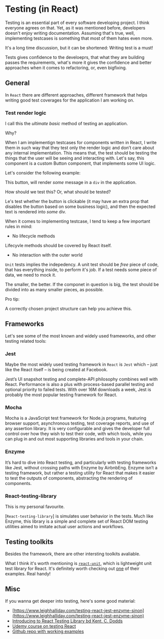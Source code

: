 # Testing (in React)

Testing is an essential part of every software developing project. I think everyone agrees on that. Yet, as it was mentioned before, developers doesn't enjoy writing documentation. Assuming that's true, well, implementing testcases is something that most of them hates even more.

It's a long time discussion, but it can be shortened: Writing test is a must!

Tests gives confidence to the develoeprs, that what they are building passes the requirements, what's more it gives the confidence and better approaches when it comes to refactoring, or, even bigfixing.

## General

In `React` there are different approaches, different framework that helps writing good test coverages for the application I am working on.

### Test render logic

I call this the _ultimate basic_ method of testing an application.

Why?

When I am implementign testcases for components written in React, I write them in such way that they test only the render logic and don’t care about any internal implementation. This means that, the test should be testing the things that the user will be seeing and interacting with. Let's say, this component is a custom Button component, that implements some UI logic.

Let's consider the following example:

This button, will render _some_ message in a `div` in the application.

How should we test this? Or, what should be tested?

Le's test whether the button is clickable (it may have an extra prop that disables the button based on some business logic), and then the expected text is rendered into _some_ div.

When it comes to implementing testcase, I tend to keep a few important rules in mind:

* No lifecycle methods

Lifecyvle methods should be covered by React itself.

* No interaction with the outer world

`Unit` tests implies the indepedency. A unit test should be _free_ piece of code, that has everything inside, to perform it's job. If a test needs some piece of data, we need to mock it.

The smaller, the better. If the componet in question is big, the test should be divided into as many smaller pieces, as possible.

Pro tip:

A correctly chosen project structure can help you achieve this.

## Frameworks

Let's see some of the most known and widely used frameworks, and other testing related tools:

### Jest

Maybe the most widely used testing framework in `React` is `Jest` which – just like the React itself – is being created at Facebook.

Jest’s UI snapshot testing and complete-API philosophy combines well with React. Performance is also a plus with process-based parallel testing and optional priority to failed tests. With over 16M downloads a week, Jest is probably the most popular testing framework for React.

### Mocha

Mocha is a JavaScript test framework for Node.js programs, featuring browser support, asynchronous testing, test coverage reports, and use of any assertion library. It is very configurable and gives the developer full control over how they wish to test their code, with which tools, while you can plug in and out most supporting libraries and tools in your chain.

### Enzyme

It’s hard to dive into React testing, and particularly with testing frameworks like Jest, without crossing paths with Enzyme by AirbnbEng. Enzyme isn’t a testing framework, but rather a testing utility for React that makes it easier to test the outputs of components, abstracting the rendering of components.

### React-testing-library

This is my personal favourite.

[`React-testing-library`] is simulates user behavior in the tests. Much like Enzyme, this library is a simple and complete set of React DOM testing utilities aimed to imitate actual user actions and workflows.

## Testing toolkits

Besides the framework, there are other intersting toolkits avaliable.

What I think it's worth mentioning is [`react-unit`](https://github.com/pzavolinsky/react-unit), which is lightweight unit test library for React. It's definitely worth checking out [one](https://github.com/pzavolinsky/react-unit/blob/master/test/stateless.jsx) of their examples. Real handy!

## Misc

If you wanna get deeper into testing, here's some good material:

* [https://www.leighhalliday.com/testing-react-jest-enzyme-sinon](https://www.leighhalliday.com/testing-react-jest-enzyme-sinon)
* [Introducing to React Testing Library bd Kent. C. Dodds](https://kentcdodds.com/blog/introducing-the-react-testing-library)
* [Udemy course on testing React](https://www.udemy.com/course/react-testing-with-jest-and-enzyme/)
* [Github repo with working examples](https://github.com/mihailgaberov/testing-reactjs-examples)